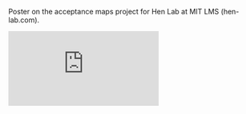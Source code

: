 Poster on the acceptance maps project for Hen Lab at MIT LMS (hen-lab.com).

![](https://github.com/aisilva/acceptance-maps/blob/main/pitt_poster_2_second.pdf)
